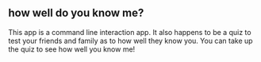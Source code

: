 ## how well do you know me?

This app is a command line interaction app.
It also happens to be a quiz to test your friends and family as to how well they know you.
You can take up the quiz to see how well you know me!
